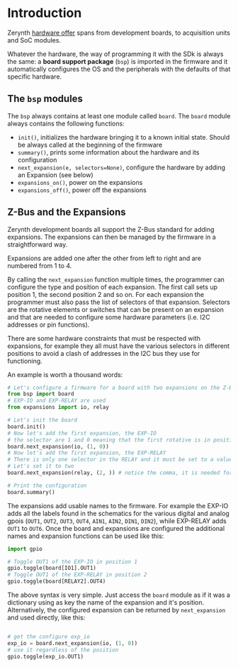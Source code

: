 # Introduction

Zerynth [hardware offer](../../../hardware/index.md) spans from development boards, to acquisition units and SoC modules.

Whatever the hardware, the way of programming it with the SDk is always the same: a **board support package** (`bsp`) is imported in the firmware and it automatically configures the OS and the peripherals with the defaults of that specific hardware.

## The `bsp` modules

The `bsp` always contains at least one module called `board`. The `board` module always contains the following functions:

* `init()`, initializes the hardware bringing it to a known initial state. Should be always called at the beginning of the firmware
* `summary()`, prints some information about the hardware and its configuration
* `next_expansion(e, selectors=None)`, configure the hardware by adding an Expansion (see below)
* `expansions_on()`, power on the expansions
* `expansions_off()`, power off the expansions

## Z-Bus and the Expansions

Zerynth development boards all support the Z-Bus standard for adding expansions. The expansions can then be managed by the firmware in a straightforward way.

Expansions are added one after the other from left to right and are numbered from 1 to 4.

By calling the `next_expansion` function multiple times, the programmer can configure the type and position of each expansion. The first call sets up position 1, the second position 2 and so on. 
For each expansion the programmer must also pass the list of selectors of that expansion. Selectors are the rotative elements or switches that can be present on an expansion and that are needed to configure some hardware parameters (i.e. I2C addresses or pin functions).

There are some hardware constraints that must be respected with expansions, for example they all must have the various selectors in different positions to avoid a clash of addresses in the I2C bus they use for functioning. 

An example is worth a thousand words:

```python
# Let's configure a firmware for a board with two expansions on the Z-Bus
from bsp import board
# EXP-IO and EXP-RELAY are used
from expansions import io, relay

# Let's init the board
board.init()
# Now let's add the first expansion, the EXP-IO
# the selector are 1 and 0 meaning that the first rotative is in position 1, while the second in position 0
board.next_expansion(io, (1, 0))
# Now let's add the first expansion, the EXP-RELAY
# There is only one selector in the RELAY and it must be set to a value different that the first selector of the IO
# Let's set it to two
board.next_expansion(relay, (2, )) # notice the comma, it is needed for a one argument tuple!

# Print the configuration
board.summary()

```

The expansions add usable names to the firmware. For example the EXP-IO adds all the labels found in the schematics for the various digital and analog gpois (`OUT1`, `OUT2`, `OUT3`, `OUT4`, `AIN1`, `AIN2`, `DIN1`, `DIN2`), while EXP-RELAY adds `OUT1` to `OUT6`. Once the board and expansions are configured the additional names and expansion functions can be used like this:

```python
import gpio 

# Toggle OUT1 of the EXP-IO in position 1 
gpio.toggle(board[IO1].OUT1)
# Toggle OUT1 of the EXP-RELAY in position 2
gpio.toggle(board[RELAY2].OUT4)


```

The above syntax is very simple. Just access the `board` module as if it was a dictionary using as key the name of the expansion and it's position. Alternatively, the configured expansion can be returned by `next_expansion` and used directly, like this:

```python

# get the configure exp_io
exp_io = board.next_expansion(io, (1, 0))
# use it regardless of the position
gpio.toggle(exp_io.OUT1)

```

